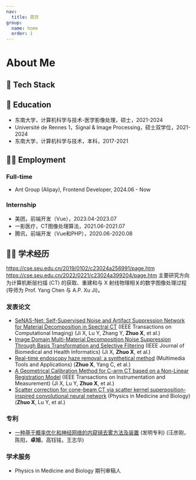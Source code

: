 ```yaml
---
nav:
  title: 首页
group:
  name: home
  order: 1
---
```


# About Me

<Aboutme></Aboutme>

## 🧭 Tech Stack


## 📖 Education

- 东南大学，计算机科学与技术-医学影像处理，硕士，2021-2024
- Université de Rennes 1，Signal & Image Processing，硕士双学位，2021-2024
- 东南大学，计算机科学与技术，本科，2017-2021

## 🧑‍💻 Employment

### Full-time

- Ant Group (Alipay), Frontend Developer, 2024.06 - Now

### Internship

- 美团，前端开发（Vue），2023.04-2023.07
- 一影医疗，CT图像处理算法，2021.06-2021.07
- 腾讯，前端开发（Vue和PHP），2020.06-2020.08

## 🧑‍🎓 学术经历

https://cse.seu.edu.cn/2019/0102/c23024a256991/page.htm
https://cse.seu.edu.cn/2022/0221/c23024a399204/page.htm
主要研究方向为计算机断层扫描 (CT) 的获取、重建和与 X 射线物理相关的数字图像处理过程 (导师为 Prof. Yang Chen 与 A.P. Xu Ji)。

### 发表论文

- [SeNAS-Net: Self-Supervised Noise and Artifact Suppression Network for Material Decomposition in Spectral CT](https://ieeexplore.ieee.org/abstract/document/10509795) (IEEE Transactions on Computational Imaging) (Ji X, Lu Y, Zhang Y, **Zhuo X**, et al.)
- [Image Domain Multi-Material Decomposition Noise Suppression Through Basis Transformation and Selective Filtering](https://ieeexplore.ieee.org/document/10438845) (IEEE Journal of Biomedical and Health Informatics) (Ji X, **Zhuo X**, et al.)
- [Real-time endoscopy haze removal: a synthetical method](https://link.springer.com/article/10.1007/s11042-023-16375-w) (Multimedia Tools and Applications) (**Zhuo X**, Yang C, et al.)
- [A Geometrical Calibration Method for C-arm CT based on a Non-Linear Registration Model](https://ieeexplore.ieee.org/document/10225596) (IEEE Transactions on Instrumentation and Measurement) (Ji X, Lu Y, **Zhuo X**, et al.)
- [Scatter correction for cone-beam CT via scatter kernel superposition-inspired convolutional neural network](https://iopscience.iop.org/article/10.1088/1361-6560/acbe8f) (Physics in Medicine and Biology) (**Zhuo X**, Lu Y, et al.)

### 专利

- [一种基于概率优化和神经网络的内窥镜去雾方法及装置](https://xueshu.baidu.com/usercenter/paper/show?paperid=182a0mx0jf410p00c2640gv049758025&site=xueshu_se) (发明专利) (汪彦刚，陈阳，**卓旭**，高钰铭，王志华)

### 学术服务

- Physics in Medicine and Biology 期刊审稿人
